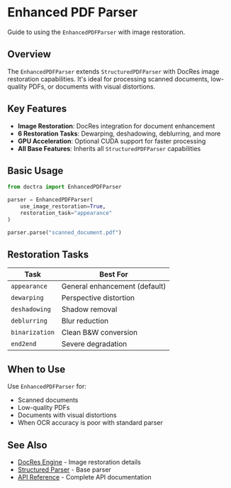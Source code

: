 # Enhanced PDF Parser

Guide to using the `EnhancedPDFParser` with image restoration.

## Overview

The `EnhancedPDFParser` extends `StructuredPDFParser` with DocRes image restoration capabilities. It's ideal for processing scanned documents, low-quality PDFs, or documents with visual distortions.

## Key Features

- **Image Restoration**: DocRes integration for document enhancement
- **6 Restoration Tasks**: Dewarping, deshadowing, deblurring, and more
- **GPU Acceleration**: Optional CUDA support for faster processing
- **All Base Features**: Inherits all `StructuredPDFParser` capabilities

## Basic Usage

```python
from doctra import EnhancedPDFParser

parser = EnhancedPDFParser(
    use_image_restoration=True,
    restoration_task="appearance"
)

parser.parse("scanned_document.pdf")
```

## Restoration Tasks

| Task | Best For |
|------|----------|
| `appearance` | General enhancement (default) |
| `dewarping` | Perspective distortion |
| `deshadowing` | Shadow removal |
| `deblurring` | Blur reduction |
| `binarization` | Clean B&W conversion |
| `end2end` | Severe degradation |

## When to Use

Use `EnhancedPDFParser` for:

- Scanned documents
- Low-quality PDFs
- Documents with visual distortions
- When OCR accuracy is poor with standard parser

## See Also

- [DocRes Engine](../engines/docres-engine.md) - Image restoration details
- [Structured Parser](structured-parser.md) - Base parser
- [API Reference](../../api/parsers.md) - Complete API documentation

